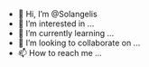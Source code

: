 - 👋 Hi, I’m @Solangelis
- 👀 I’m interested in ...
- 🌱 I’m currently learning ...
- 💞️ I’m looking to collaborate on ...
- 📫 How to reach me ...

<!---
Solangelis/Solangelis is a ✨ special ✨ repository because its `README.md` (this file) appears on your GitHub profile.
You can click the Preview link to take a look at your changes.
--->
